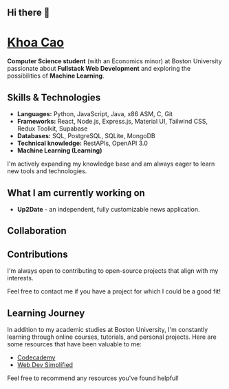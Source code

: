 ## Hi there 👋

# [Khoa Cao](https://koacow.github.io)

**Computer Science student** (with an Economics minor) at Boston University passionate about **Fullstack Web Development** and exploring the possibilities of **Machine Learning**. 

## Skills & Technologies

* **Languages:** Python, JavaScript, Java, x86 ASM, C, Git
* **Frameworks:** React, Node.js, Express.js, Material UI, Tailwind CSS, Redux Toolkit, Supabase
* **Databases:** SQL, PostgreSQL, SQLite, MongoDB
* **Technical knowledge:** RestAPIs, OpenAPI 3.0
* **Machine Learning (Learning)**

I'm actively expanding my knowledge base and am always eager to learn new tools and technologies.

## What I am currently working on

* **Up2Date** - an independent, fully customizable news application.

## Collaboration

## Contributions

I'm always open to contributing to open-source projects that align with my interests. 

Feel free to contact me if you have a project for which I could be a good fit!

## Learning Journey

In addition to my academic studies at Boston University, I'm constantly learning through online courses, tutorials, and personal projects. Here are some resources that have been valuable to me:

* [Codecademy](https://codecademy.com)
* [Web Dev Simplified]([https://example.com/tutorial](https://www.youtube.com/@WebDevSimplified))

Feel free to recommend any resources you've found helpful!

